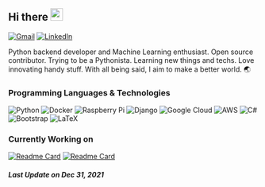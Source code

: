 ## Hi there <img src="https://media.giphy.com/media/hvRJCLFzcasrR4ia7z/giphy.gif" width="25px">

<a href="mailto:lnxpylnxpy@gmail.com"><img alt="Gmail" src="https://img.shields.io/badge/Gmail-D14836?style=for-the-badge&logo=gmail&logoColor=white"/></a> <a href="https://www.linkedin.com/in/ali-reza-yahyapour-18b896164/"><img alt="LinkedIn" src="https://img.shields.io/badge/linkedin-%230077B5.svg?&style=for-the-badge&logo=linkedin&logoColor=white"/></a>

Python backend developer and Machine Learning enthusiast. Open source contributor. Trying to be a Pythonista. Learning new things and techs. Love innovating handy stuff. With all being said, I aim to make a better world. 🌏

### Programming Languages & Technologies

<img alt="Python" src="https://img.shields.io/badge/python-%2314354C.svg?&style=for-the-badge&logo=python&logoColor=white"/> <img alt="Docker" src="https://img.shields.io/badge/docker-%230db7ed.svg?&style=for-the-badge&logo=docker&logoColor=white"/> <img alt="Raspberry Pi" src="https://img.shields.io/badge/-RaspberryPi-C51A4A?style=for-the-badge&logo=Raspberry-Pi"/> <img alt="Django" src="https://img.shields.io/badge/django-%23092E20.svg?&style=for-the-badge&logo=django&logoColor=white"/> <img alt="Google Cloud" src="https://img.shields.io/badge/GoogleCloud-%234285F4.svg?&style=for-the-badge&logo=google-cloud&logoColor=white"/> <img alt="AWS" src="https://img.shields.io/badge/AWS-%23FF9900.svg?&style=for-the-badge&logo=amazon-aws&logoColor=white"/> <img alt="C#" src="https://img.shields.io/badge/c%23-%23239120.svg?&style=for-the-badge&logo=c-sharp&logoColor=white"/> <img alt="Bootstrap" src="https://img.shields.io/badge/bootstrap-%23563D7C.svg?&style=for-the-badge&logo=bootstrap&logoColor=white"/> <img alt="LaTeX" src="https://img.shields.io/badge/latex-%23008080.svg?&style=for-the-badge&logo=latex&logoColor=white"/>

### Currently Working on
[![Readme Card](https://github-readme-stats.vercel.app/api/pin/?username=codehub-ir&repo=codehub&show_owner=true&theme=buefy&title_color=1f00ff)](https://github.com/codehub-ir/codehub) [![Readme Card](https://github-readme-stats.vercel.app/api/pin/?username=lnxpy&repo=chapar&show_owner=true&theme=buefy&title_color=1f00ff)](https://github.com/lnxpy/chapar)

##### Last Update on Dec 31, 2021
